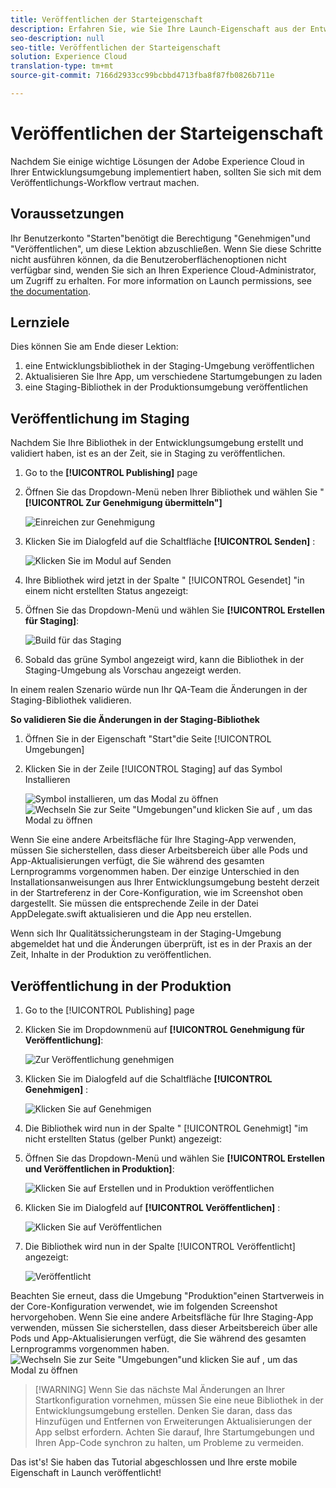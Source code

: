 ```yaml
---
title: Veröffentlichen der Starteigenschaft
description: Erfahren Sie, wie Sie Ihre Launch-Eigenschaft aus der Entwicklungsumgebung in den Staging- und Produktionsumgebungen veröffentlichen. Diese Lektion ist Teil des Tutorials "Implementieren der Experience Cloud in mobilen iOS-Swift-Anwendungen mit Start".
seo-description: null
seo-title: Veröffentlichen der Starteigenschaft
solution: Experience Cloud
translation-type: tm+mt
source-git-commit: 7166d2933cc99bcbbd4713fba8f87fb0826b711e

---
```



# Veröffentlichen der Starteigenschaft

Nachdem Sie einige wichtige Lösungen der Adobe Experience Cloud in Ihrer Entwicklungsumgebung implementiert haben, sollten Sie sich mit dem Veröffentlichungs-Workflow vertraut machen.

## Voraussetzungen 

Ihr Benutzerkonto "Starten"benötigt die Berechtigung "Genehmigen"und "Veröffentlichen", um diese Lektion abzuschließen. Wenn Sie diese Schritte nicht ausführen können, da die Benutzeroberflächenoptionen nicht verfügbar sind, wenden Sie sich an Ihren Experience Cloud-Administrator, um Zugriff zu erhalten. For more information on Launch permissions, see [the documentation](https://docs.adobe.com/content/help/en/launch/using/reference/admin/user-permissions.html).

## Lernziele

Dies können Sie am Ende dieser Lektion:

1. eine Entwicklungsbibliothek in der Staging-Umgebung veröffentlichen
1. Aktualisieren Sie Ihre App, um verschiedene Startumgebungen zu laden
1. eine Staging-Bibliothek in der Produktionsumgebung veröffentlichen

## Veröffentlichung im Staging

Nachdem Sie Ihre Bibliothek in der Entwicklungsumgebung erstellt und validiert haben, ist es an der Zeit, sie in Staging zu veröffentlichen.

1. Go to the **[!UICONTROL Publishing]** page

1. Öffnen Sie das Dropdown-Menü neben Ihrer Bibliothek und wählen Sie " **[!UICONTROL Zur Genehmigung übermitteln"]**

   ![Einreichen zur Genehmigung](images/mobile-publishing-submitForApproval.png)

1. Klicken Sie im Dialogfeld auf die Schaltfläche **[!UICONTROL Senden]** :

   ![Klicken Sie im Modul auf Senden](images/mobile-publishing-submit.png)

1. Ihre Bibliothek wird jetzt in der Spalte " [!UICONTROL Gesendet] "in einem nicht erstellten Status angezeigt:

1. Öffnen Sie das Dropdown-Menü und wählen Sie **[!UICONTROL Erstellen für Staging]**:

   ![Build für das Staging](images/mobile-publishing-buildForStaging.png)
1. Sobald das grüne Symbol angezeigt wird, kann die Bibliothek in der Staging-Umgebung als Vorschau angezeigt werden.

In einem realen Szenario würde nun Ihr QA-Team die Änderungen in der Staging-Bibliothek validieren.

**So validieren Sie die Änderungen in der Staging-Bibliothek**

1. Öffnen Sie in der Eigenschaft "Start"die Seite [!UICONTROL Umgebungen]

1. Klicken Sie in der Zeile [!UICONTROL Staging] auf das Symbol Installieren

   ![Symbol](images/mobile-launch-installIcon.png) installieren, um das Modal zu öffnen
   ![Wechseln Sie zur Seite "Umgebungen"und klicken Sie auf , um das Modal zu öffnen](images/ios/swift/mobile-publishing-getStagingCode.png)

Wenn Sie eine andere Arbeitsfläche für Ihre Staging-App verwenden, müssen Sie sicherstellen, dass dieser Arbeitsbereich über alle Pods und App-Aktualisierungen verfügt, die Sie während des gesamten Lernprogramms vorgenommen haben. Der einzige Unterschied in den Installationsanweisungen aus Ihrer Entwicklungsumgebung besteht derzeit in der Startreferenz in der Core-Konfiguration, wie im Screenshot oben dargestellt. Sie müssen die entsprechende Zeile in der Datei AppDelegate.swift aktualisieren und die App neu erstellen.

Wenn sich Ihr Qualitätssicherungsteam in der Staging-Umgebung abgemeldet hat und die Änderungen überprüft, ist es in der Praxis an der Zeit, Inhalte in der Produktion zu veröffentlichen.

## Veröffentlichung in der Produktion

1. Go to the [!UICONTROL Publishing] page

1. Klicken Sie im Dropdownmenü auf **[!UICONTROL Genehmigung für Veröffentlichung]**:

   ![Zur Veröffentlichung genehmigen](images/mobile-publishing-approveForPublishing.png)

1. Klicken Sie im Dialogfeld auf die Schaltfläche **[!UICONTROL Genehmigen]** :

   ![Klicken Sie auf Genehmigen](images/mobile-publishing-approve.png)

1. Die Bibliothek wird nun in der Spalte " [!UICONTROL Genehmigt] "im nicht erstellten Status (gelber Punkt) angezeigt:

1. Öffnen Sie das Dropdown-Menü und wählen Sie **[!UICONTROL Erstellen und Veröffentlichen in Produktion]**:

   ![Klicken Sie auf Erstellen und in Produktion veröffentlichen](images/mobile-publishing-buildAndPublishToProduction.png)

1. Klicken Sie im Dialogfeld auf **[!UICONTROL Veröffentlichen]** :

   ![Klicken Sie auf Veröffentlichen](images/mobile-publishing-publish.png)

1. Die Bibliothek wird nun in der Spalte [!UICONTROL Veröffentlicht] angezeigt:

   ![Veröffentlicht](images/mobile-publishing-published.png)

Beachten Sie erneut, dass die Umgebung "Produktion"einen Startverweis in der Core-Konfiguration verwendet, wie im folgenden Screenshot hervorgehoben.  Wenn Sie eine andere Arbeitsfläche für Ihre Staging-App verwenden, müssen Sie sicherstellen, dass dieser Arbeitsbereich über alle Pods und App-Aktualisierungen verfügt, die Sie während des gesamten Lernprogramms vorgenommen haben.
![Wechseln Sie zur Seite "Umgebungen"und klicken Sie auf , um das Modal zu öffnen](images/ios/swift/mobile-publishing-getProductionCode.png)

>[!WARNING] Wenn Sie das nächste Mal Änderungen an Ihrer Startkonfiguration vornehmen, müssen Sie eine neue Bibliothek in der Entwicklungsumgebung erstellen. Denken Sie daran, dass das Hinzufügen und Entfernen von Erweiterungen Aktualisierungen der App selbst erfordern. Achten Sie darauf, Ihre Startumgebungen und Ihren App-Code synchron zu halten, um Probleme zu vermeiden.

Das ist's! Sie haben das Tutorial abgeschlossen und Ihre erste mobile Eigenschaft in Launch veröffentlicht!